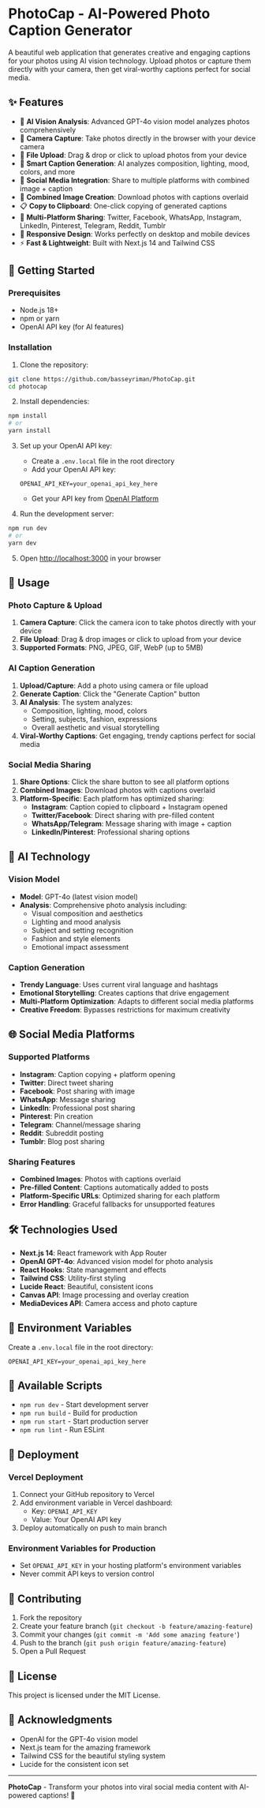 # PhotoCap - AI-Powered Photo Caption Generator

A beautiful web application that generates creative and engaging captions for your photos using AI vision technology. Upload photos or capture them directly with your camera, then get viral-worthy captions perfect for social media.

## ✨ Features

- 🤖 **AI Vision Analysis**: Advanced GPT-4o vision model analyzes photos comprehensively
- 📸 **Camera Capture**: Take photos directly in the browser with your device camera
- 📁 **File Upload**: Drag & drop or click to upload photos from your device
- 🎯 **Smart Caption Generation**: AI analyzes composition, lighting, mood, colors, and more
- 📱 **Social Media Integration**: Share to multiple platforms with combined image + caption
- 🎨 **Combined Image Creation**: Download photos with captions overlaid
- 📋 **Copy to Clipboard**: One-click copying of generated captions
- 🌟 **Multi-Platform Sharing**: Twitter, Facebook, WhatsApp, Instagram, LinkedIn, Pinterest, Telegram, Reddit, Tumblr
- 📱 **Responsive Design**: Works perfectly on desktop and mobile devices
- ⚡ **Fast & Lightweight**: Built with Next.js 14 and Tailwind CSS

## 🚀 Getting Started

### Prerequisites

- Node.js 18+
- npm or yarn
- OpenAI API key (for AI features)

### Installation

1. Clone the repository:

```bash
git clone https://github.com/basseyriman/PhotoCap.git
cd photocap
```

2. Install dependencies:

```bash
npm install
# or
yarn install
```

3. Set up your OpenAI API key:

   - Create a `.env.local` file in the root directory
   - Add your OpenAI API key:

   ```
   OPENAI_API_KEY=your_openai_api_key_here
   ```

   - Get your API key from [OpenAI Platform](https://platform.openai.com/api-keys)

4. Run the development server:

```bash
npm run dev
# or
yarn dev
```

5. Open [http://localhost:3000](http://localhost:3000) in your browser

## 📖 Usage

### Photo Capture & Upload

1. **Camera Capture**: Click the camera icon to take photos directly with your device
2. **File Upload**: Drag & drop images or click to upload from your device
3. **Supported Formats**: PNG, JPEG, GIF, WebP (up to 5MB)

### AI Caption Generation

1. **Upload/Capture**: Add a photo using camera or file upload
2. **Generate Caption**: Click the "Generate Caption" button
3. **AI Analysis**: The system analyzes:
   - Composition, lighting, mood, colors
   - Setting, subjects, fashion, expressions
   - Overall aesthetic and visual storytelling
4. **Viral-Worthy Captions**: Get engaging, trendy captions perfect for social media

### Social Media Sharing

1. **Share Options**: Click the share button to see all platform options
2. **Combined Images**: Download photos with captions overlaid
3. **Platform-Specific**: Each platform has optimized sharing:
   - **Instagram**: Caption copied to clipboard + Instagram opened
   - **Twitter/Facebook**: Direct sharing with pre-filled content
   - **WhatsApp/Telegram**: Message sharing with image + caption
   - **LinkedIn/Pinterest**: Professional sharing options

## 🤖 AI Technology

### Vision Model

- **Model**: GPT-4o (latest vision model)
- **Analysis**: Comprehensive photo analysis including:
  - Visual composition and aesthetics
  - Lighting and mood analysis
  - Subject and setting recognition
  - Fashion and style elements
  - Emotional impact assessment

### Caption Generation

- **Trendy Language**: Uses current viral language and hashtags
- **Emotional Storytelling**: Creates captions that drive engagement
- **Multi-Platform Optimization**: Adapts to different social media platforms
- **Creative Freedom**: Bypasses restrictions for maximum creativity

## 🌐 Social Media Platforms

### Supported Platforms

- **Instagram**: Caption copying + platform opening
- **Twitter**: Direct tweet sharing
- **Facebook**: Post sharing with image
- **WhatsApp**: Message sharing
- **LinkedIn**: Professional post sharing
- **Pinterest**: Pin creation
- **Telegram**: Channel/message sharing
- **Reddit**: Subreddit posting
- **Tumblr**: Blog post sharing

### Sharing Features

- **Combined Images**: Photos with captions overlaid
- **Pre-filled Content**: Captions automatically added to posts
- **Platform-Specific URLs**: Optimized sharing for each platform
- **Error Handling**: Graceful fallbacks for unsupported features

## 🛠️ Technologies Used

- **Next.js 14**: React framework with App Router
- **OpenAI GPT-4o**: Advanced vision model for photo analysis
- **React Hooks**: State management and effects
- **Tailwind CSS**: Utility-first styling
- **Lucide React**: Beautiful, consistent icons
- **Canvas API**: Image processing and overlay creation
- **MediaDevices API**: Camera access and photo capture

## 🔧 Environment Variables

Create a `.env.local` file in the root directory:

```env
OPENAI_API_KEY=your_openai_api_key_here
```

## 📜 Available Scripts

- `npm run dev` - Start development server
- `npm run build` - Build for production
- `npm run start` - Start production server
- `npm run lint` - Run ESLint

## 🚀 Deployment

### Vercel Deployment

1. Connect your GitHub repository to Vercel
2. Add environment variable in Vercel dashboard:
   - Key: `OPENAI_API_KEY`
   - Value: Your OpenAI API key
3. Deploy automatically on push to main branch

### Environment Variables for Production

- Set `OPENAI_API_KEY` in your hosting platform's environment variables
- Never commit API keys to version control

## 🤝 Contributing

1. Fork the repository
2. Create your feature branch (`git checkout -b feature/amazing-feature`)
3. Commit your changes (`git commit -m 'Add some amazing feature'`)
4. Push to the branch (`git push origin feature/amazing-feature`)
5. Open a Pull Request

## 📄 License

This project is licensed under the MIT License.

## 🙏 Acknowledgments

- OpenAI for the GPT-4o vision model
- Next.js team for the amazing framework
- Tailwind CSS for the beautiful styling system
- Lucide for the consistent icon set

---

**PhotoCap** - Transform your photos into viral social media content with AI-powered captions! 🚀
